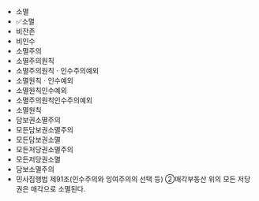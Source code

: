 - 소멸
- ✅소멸
- 비잔존
- 비인수
- 소멸주의
- 소멸주의원칙
- 소멸주의원칙ㆍ인수주의예외
- 소멸원칙ㆍ인수예외
- 소멸원칙인수예외
- 소멸주의원칙인수주의예외
- 소멸원칙
- 담보권소멸주의
- 모든담보권소멸주의
- 모든담보권소멸
- 모든저당권소멸주의
- 모든저당권소멸
- 담보소멸주의
- 민사집행법 제91조(인수주의와 잉여주의의 선택 등) ②매각부동산 위의 모든 저당권은 매각으로 소멸된다.
